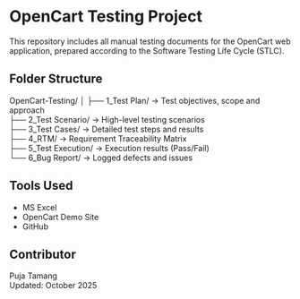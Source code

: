 # OpenCart Testing Project

This repository includes all manual testing documents for the OpenCart web application, prepared according to the Software Testing Life Cycle (STLC).

## Folder Structure

OpenCart-Testing/
│
├── 1_Test Plan/        → Test objectives, scope and approach  
├── 2_Test Scenario/    → High-level testing scenarios  
├── 3_Test Cases/       → Detailed test steps and results  
├── 4_RTM/              → Requirement Traceability Matrix  
├── 5_Test Execution/   → Execution results (Pass/Fail)  
└── 6_Bug Report/       → Logged defects and issues  

## Tools Used
- MS Excel  
- OpenCart Demo Site  
- GitHub  

## Contributor
Puja Tamang  
Updated: October 2025
